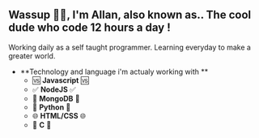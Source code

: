 ## **Wassup 👋🏼, I'm Allan, also known as.. The cool dude who code 12 hours a day !**

Working daily as a self taught programmer. Learning everyday to make a greater world.

* **Technology and language i'm actualy working with **
  * :vs: **Javascript** :vs:
  * :white_check_mark: **NodeJS** :white_check_mark:
  * :melon: **MongoDB** :melon:
  * :snake: **Python** :snake:
  * :globe_with_meridians: **HTML/CSS** :globe_with_meridians:
  * :maple_leaf: **C** :maple_leaf:

